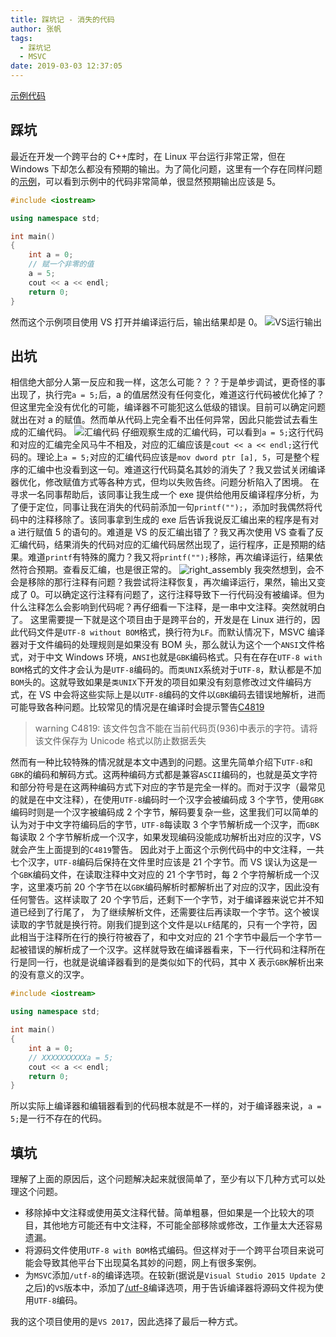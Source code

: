 ```yaml
---
title: 踩坑记 - 消失的代码
author: 张帆
tags:
  - 踩坑记
  - MSVC
date: 2019-03-03 12:37:05
---
```


[示例代码](https://github.com/xyz1001/BlogExamples/tree/master/DisapperedCode)

## 踩坑

最近在开发一个跨平台的 C++库时，在 Linux 平台运行非常正常，但在 Windows 下却怎么都没有预期的输出。为了简化问题，这里有一个存在同样问题的[示例](https://github.com/xyz1001/BlogExamples/tree/master/DisapperedCode)，可以看到示例中的代码非常简单，很显然预期输出应该是 5。

```cpp
#include <iostream>

using namespace std;

int main()
{
    int a = 0;
    // 赋一个非零的值
    a = 5;
    cout << a << endl;
    return 0;
}
```

然而这个示例项目使用 VS 打开并编译运行后，输出结果却是 0。
![VS运行输出](wrong_result.png)

<!--more-->

## 出坑

相信绝大部分人第一反应和我一样，这怎么可能？？？于是单步调试，更奇怪的事出现了，执行完`a = 5;`后，a 的值居然没有任何变化，难道这行代码被优化掉了？但这里完全没有优化的可能，编译器不可能犯这么低级的错误。目前可以确定问题就出在对 a 的赋值。然而单从代码上完全看不出任何异常，因此只能尝试去看生成的汇编代码。
![汇编代码](wrong_assembly.png)
仔细观察生成的汇编代码，可以看到`a = 5;`这行代码和对应的汇编完全风马牛不相及，对应的汇编应该是`cout << a << endl;`这行代码的。理论上`a = 5;`对应的汇编代码应该是`mov dword ptr [a], 5`，可是整个程序的汇编中也没看到这一句。难道这行代码莫名其妙的消失了？我又尝试关闭编译器优化，修改赋值方式等各种方式，但均以失败告终。问题分析陷入了困境。
在寻求一名同事帮助后，该同事让我生成一个 exe 提供给他用反编译程序分析，为了便于定位，同事让我在消失的代码前添加一句`printf("");`，添加时我偶然将代码中的注释移除了。该同事拿到生成的 exe 后告诉我说反汇编出来的程序是有对 a 进行赋值 5 的语句的。难道是 VS 的反汇编出错了？我又再次使用 VS 查看了反汇编代码，结果消失的代码对应的汇编代码居然出现了，运行程序，正是预期的结果。难道`printf`有特殊的魔力？我又将`printf("");`移除，再次编译运行，结果依然符合预期。查看反汇编，也是很正常的。
![right_assembly](right_assembly.png)
我突然想到，会不会是移除的那行注释有问题？我尝试将注释恢复，再次编译运行，果然，输出又变成了 0。可以确定这行注释有问题了，这行注释导致下一行代码没有被编译。但为什么注释怎么会影响到代码呢？再仔细看一下注释，是一串中文注释。突然就明白了。
这里需要提一下就是这个项目由于是跨平台的，开发是在 Linux 进行的，因此代码文件是`UTF-8 without BOM`格式，换行符为`LF`。而默认情况下，MSVC 编译器对于文件编码的处理规则是如果没有 BOM 头，那么就认为这个一个`ANSI`文件格式，对于中文 Windows 环境，`ANSI`也就是`GBK`编码格式。只有在存在`UTF-8 with BOM`格式的文件才会认为是`UTF-8`编码的。而`类UNIX`系统对于`UTF-8`，默认都是不加`BOM`头的。这就导致如果是`类UNIX`下开发的项目如果没有刻意修改过文件编码方式，在 VS 中会将这些实际上是以`UTF-8`编码的文件以`GBK`编码去错误地解析，进而可能导致各种问题。比较常见的情况是在编译时会提示警告[C4819](https://docs.microsoft.com/en-us/cpp/error-messages/compiler-warnings/compiler-warning-level-1-c4819?view=vs-2017)

> warning C4819: 该文件包含不能在当前代码页(936)中表示的字符。请将该文件保存为 Unicode 格式以防止数据丢失

然而有一种比较特殊的情况就是本文中遇到的问题。这里先简单介绍下`UTF-8`和`GBK`的编码和解码方式。这两种编码方式都是兼容`ASCII`编码的，也就是英文字符和部分符号是在这两种编码方式下对应的字节是完全一样的。而对于汉字（最常见的就是在中文注释），在使用`UTF-8`编码时一个汉字会被编码成 3 个字节，使用`GBK`编码时则是一个汉字被编码成 2 个字节，解码要复杂一些，这里我们可以简单的认为对于中文字符编码后的字节，`UTF-8`每读取 3 个字节解析成一个汉字，而`GBK`每读取 2 个字节解析成一个汉字，如果发现编码没能成功解析出对应的汉字，VS 就会产生上面提到的`C4819`警告。
因此对于上面这个示例代码中的中文注释，一共七个汉字，`UTF-8`编码后保持在文件里时应该是 21 个字节。而 VS 误认为这是一个`GBK`编码文件，在读取注释中文对应的 21 个字节时，每 2 个字符解析成一个汉字，这里凑巧前 20 个字节在以`GBK`编码解析时都解析出了对应的汉字，因此没有任何警告。这样读取了 20 个字节后，还剩下一个字节，对于编译器来说它并不知道已经到了行尾了， 为了继续解析文件，还需要往后再读取一个字节。这个被误读取的字节就是换行符。刚我们提到这个文件是以`LF`结尾的，只有一个字符，因此相当于注释所在行的换行符被吞了，和中文对应的 21 个字节中最后一个字节一起被错误的解析成了一个汉字。这样就导致在编译器看来，下一行代码和注释所在行是同一行，也就是说编译器看到的是类似如下的代码，其中 X 表示`GBK`解析出来的没有意义的汉字。

```cpp
#include <iostream>

using namespace std;

int main()
{
    int a = 0;
    // XXXXXXXXXXa = 5;
    cout << a << endl;
    return 0;
}
```

所以实际上编译器和编辑器看到的代码根本就是不一样的，对于编译器来说，`a = 5;`是一行不存在的代码。

## 填坑

理解了上面的原因后，这个问题解决起来就很简单了，至少有以下几种方式可以处理这个问题。

- 移除掉中文注释或使用英文注释代替。简单粗暴，但如果是一个比较大的项目，其他地方可能还有中文注释，不可能全部移除或修改，工作量太大还容易遗漏。
- 将源码文件使用`UTF-8 with BOM`格式编码。但这样对于一个跨平台项目来说可能会导致其他平台下出现莫名其妙的问题，网上有很多案例。
- 为`MSVC`添加`/utf-8`的编译选项。在较新(据说是`Visual Studio 2015 Update 2`之后)的`VS`版本中，添加了[/utf-8](https://docs.microsoft.com/en-us/cpp/build/reference/utf-8-set-source-and-executable-character-sets-to-utf-8?view=vs-2017)编译选项，用于告诉编译器将源码文件视为使用`UTF-8`编码。

我的这个项目使用的是`VS 2017`，因此选择了最后一种方式。
